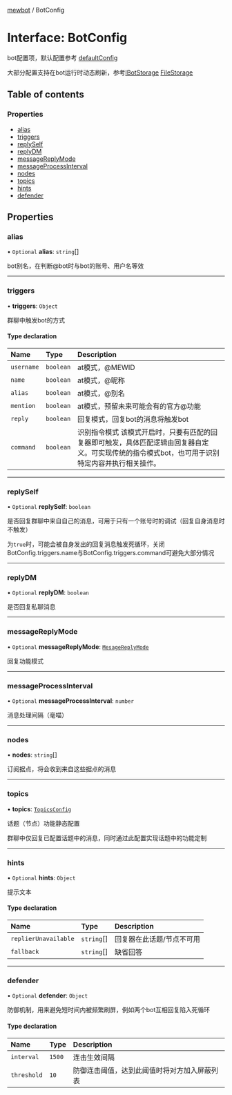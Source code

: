 [mewbot](../README.md) / BotConfig

# Interface: BotConfig

bot配置项，默认配置参考 [defaultConfig](../README.md#defaultconfig)

大部分配置支持在bot运行时动态刷新，参考[IBotStorage](IBotStorage.md) [FileStorage](../classes/FileStorage.md)

## Table of contents

### Properties

- [alias](BotConfig.md#alias)
- [triggers](BotConfig.md#triggers)
- [replySelf](BotConfig.md#replyself)
- [replyDM](BotConfig.md#replydm)
- [messageReplyMode](BotConfig.md#messagereplymode)
- [messageProcessInterval](BotConfig.md#messageprocessinterval)
- [nodes](BotConfig.md#nodes)
- [topics](BotConfig.md#topics)
- [hints](BotConfig.md#hints)
- [defender](BotConfig.md#defender)

## Properties

### alias

• `Optional` **alias**: `string`[]

bot别名，在判断@bot时与bot的账号、用户名等效

___

### triggers

• **triggers**: `Object`

群聊中触发bot的方式

#### Type declaration

| Name | Type | Description |
| :------ | :------ | :------ |
| `username` | `boolean` | at模式，@MEWID |
| `name` | `boolean` | at模式，@昵称 |
| `alias` | `boolean` | at模式，@别名 |
| `mention` | `boolean` | at模式，预留未来可能会有的官方@功能 |
| `reply` | `boolean` | 回复模式，回复bot的消息将触发bot |
| `command` | `boolean` | 识别指令模式    该模式开启时，只要有匹配的回复器即可触发，具体匹配逻辑由回复器自定义。可实现传统的指令模式bot，也可用于识别特定内容并执行相关操作。 |

___

### replySelf

• `Optional` **replySelf**: `boolean`

是否回复群聊中来自自己的消息，可用于只有一个账号时的调试（回复自身消息时不触发）

为`true`时，可能会被自身发出的回复消息触发死循环，关闭BotConfig.triggers.name与BotConfig.triggers.command可避免大部分情况

___

### replyDM

• `Optional` **replyDM**: `boolean`

是否回复私聊消息

___

### messageReplyMode

• `Optional` **messageReplyMode**: [`MesageReplyMode`](../enums/MesageReplyMode.md)

回复功能模式

___

### messageProcessInterval

• `Optional` **messageProcessInterval**: `number`

消息处理间隔（毫喵）

___

### nodes

• **nodes**: `string`[]

订阅据点，将会收到来自这些据点的消息

___

### topics

• **topics**: [`TopicsConfig`](TopicsConfig.md)

话题（节点）功能静态配置

群聊中仅回复已配置话题中的消息，同时通过此配置实现话题中的功能定制

___

### hints

• `Optional` **hints**: `Object`

提示文本

#### Type declaration

| Name | Type | Description |
| :------ | :------ | :------ |
| `replierUnavailable` | `string`[] | 回复器在此话题/节点不可用 |
| `fallback` | `string`[] | 缺省回答 |

___

### defender

• `Optional` **defender**: `Object`

防御机制，用来避免短时间内被频繁刷屏，例如两个bot互相回复陷入死循环

#### Type declaration

| Name | Type | Description |
| :------ | :------ | :------ |
| `interval` | ``1500`` | 连击生效间隔 |
| `threshold` | ``10`` | 防御连击阈值，达到此阈值时将对方加入屏蔽列表 |
